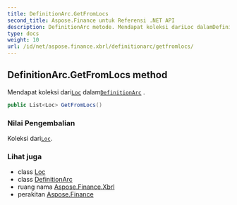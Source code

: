 ```yaml
---
title: DefinitionArc.GetFromLocs
second_title: Aspose.Finance untuk Referensi .NET API
description: DefinitionArc metode. Mendapat koleksi dariLoc dalamDefinitionArc .
type: docs
weight: 10
url: /id/net/aspose.finance.xbrl/definitionarc/getfromlocs/
---
```

## DefinitionArc.GetFromLocs method

Mendapat koleksi dari[`Loc`](../../loc/) dalam[`DefinitionArc`](../) .

```csharp
public List<Loc> GetFromLocs()
```

### Nilai Pengembalian

Koleksi dari[`Loc`](../../loc/).

### Lihat juga

* class [Loc](../../loc/)
* class [DefinitionArc](../)
* ruang nama [Aspose.Finance.Xbrl](../../definitionarc/)
* perakitan [Aspose.Finance](../../../)


